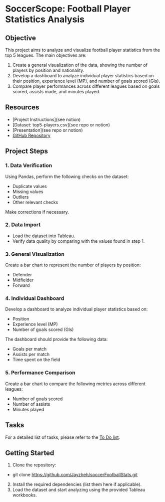 # SoccerScope: Football Player Statistics Analysis

## Objective

This project aims to analyze and visualize football player statistics from the top 5 leagues. The main objectives are:

1. Create a general visualization of the data, showing the number of players by position and nationality.
2. Develop a dashboard to analyze individual player statistics based on their position, experience level (MP), and number of goals scored (Gls).
3. Compare player performances across different leagues based on goals scored, assists made, and minutes played.

## Resources

- [Project Instructions](see notion)
- [Dataset: top5-players.csv](see repo or notion)
- [Presentation](see repo or notion)
- [GitHub Repository](https://github.com/Jayzheh/soccerFootballStats)

## Project Steps

### 1. Data Verification

Using Pandas, perform the following checks on the dataset:
- Duplicate values
- Missing values
- Outliers
- Other relevant checks

Make corrections if necessary.

### 2. Data Import

- Load the dataset into Tableau.
- Verify data quality by comparing with the values found in step 1.

### 3. General Visualization

Create a bar chart to represent the number of players by position:
- Defender
- Midfielder
- Forward

### 4. Individual Dashboard

Develop a dashboard to analyze individual player statistics based on:
- Position
- Experience level (MP)
- Number of goals scored (Gls)

The dashboard should provide the following data:
- Goals per match
- Assists per match
- Time spent on the field

### 5. Performance Comparison

Create a bar chart to compare the following metrics across different leagues:
- Number of goals scored
- Number of assists
- Minutes played

## Tasks

For a detailed list of tasks, please refer to the [To Do list](https://www.notion.so/Soccer-Stats-1124656d85ea80fa98c6d356f07372ff?pvs=4).

## Getting Started

1. Clone the repository:
- git clone https://github.com/Jayzheh/soccerFootballStats.git

2. Install the required dependencies (list them here if applicable).
3. Load the dataset and start analyzing using the provided Tableau workbooks.